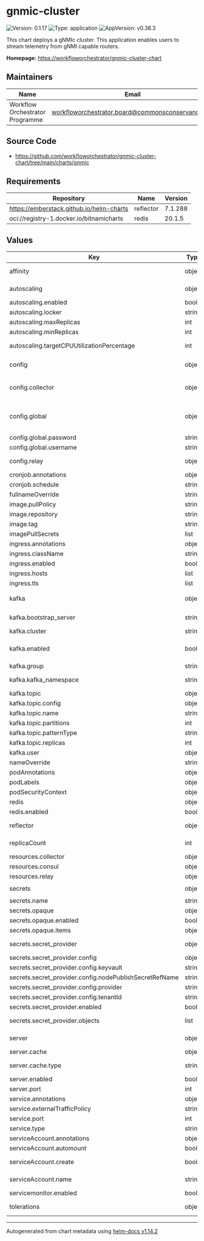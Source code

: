 # gnmic-cluster

![Version: 0.1.17](https://img.shields.io/badge/Version-0.1.17-informational?style=flat-square) ![Type: application](https://img.shields.io/badge/Type-application-informational?style=flat-square) ![AppVersion: v0.38.3](https://img.shields.io/badge/AppVersion-v0.38.3-informational?style=flat-square)

This chart deploys a gNMIc cluster. This application enables users to stream telemetry from gNMI capable routers.

**Homepage:** <https://workfloworchestrator/gnmic-cluster-chart>

## Maintainers

| Name | Email | Url |
| ---- | ------ | --- |
| Workflow Orchestrator Programme | <workfloworchestrator.board@commonsconservancy.org> | <https://workfloworchestrator.org> |

## Source Code

* <https://github.com/workfloworchestrator/gnmic-cluster-chart/tree/main/charts/gnmic>

## Requirements

| Repository | Name | Version |
|------------|------|---------|
| https://emberstack.github.io/helm-charts | reflector | 7.1.288 |
| oci://registry-1.docker.io/bitnamicharts | redis | 20.1.5 |

## Values

| Key | Type | Default | Description |
|-----|------|---------|-------------|
| affinity | object | `{}` | Affinity for the k8s scheduler, this is a mapping per collector and relay |
| autoscaling | object | `{"enabled":true,"locker":"consul","maxReplicas":30,"minReplicas":4,"targetCPUUtilizationPercentage":80}` | Autscaling configuration, enabled by default to maximise the efficiency of collection. |
| autoscaling.enabled | bool | `true` | Autoscaling enabled |
| autoscaling.locker | string | `"consul"` | 'consul' or 'k8s' |
| autoscaling.maxReplicas | int | `30` | Autoscaling upper bound |
| autoscaling.minReplicas | int | `4` | Autoscaling lower bound |
| autoscaling.targetCPUUtilizationPercentage | int | `80` | targetCPUUtilizationPercentage or targetMemoryUtilizationPercentage |
| config | object | `{"collector":{},"global":{"api-server":{"address":":7890","debug":false,"enable-metrics":true},"debug":false,"encoding":"proto","format":"event","gzip":false,"password":"${GNMIC_PASSWORD}","skip-verify":true,"username":"${GNMIC_USERNAME}"},"relay":{}}` | gNMIc configuration |
| config.collector | object | `{}` | Collector configuration, must be provided in yaml by following the instructions here: https://gnmic.openconfig.net/user_guide/subscriptions/ |
| config.global | object | `{"api-server":{"address":":7890","debug":false,"enable-metrics":true},"debug":false,"encoding":"proto","format":"event","gzip":false,"password":"${GNMIC_PASSWORD}","skip-verify":true,"username":"${GNMIC_USERNAME}"}` | Global gNMIc Configuration extra keys can be added or removed according to: https://gnmic.openconfig.net/user_guide/configuration_file/#global-flags |
| config.global.password | string | `"${GNMIC_PASSWORD}"` | An example of using environment value variables |
| config.global.username | string | `"${GNMIC_USERNAME}"` | An example of using environment value variables |
| config.relay | object | `{}` | Relay configuration, must be provided in yaml by following the instructions here: https://gnmic.openconfig.net/user_guide/outputs/ |
| cronjob.annotations | object | `{}` | Extra annotations for the Cronjob |
| cronjob.schedule | string | `"* * * * *"` | Cronjob schedule |
| fullnameOverride | string | `""` | Fullname override |
| image.pullPolicy | string | `"Always"` | Image pull policy. |
| image.repository | string | `"ghcr.io/openconfig/gnmic"` | Image repository. |
| image.tag | string | `"latest"` | Overrides the image tag whose default is the chart appVersion. |
| imagePullSecrets | list | `[]` | Required for private image repository |
| ingress.annotations | object | `{}` | Ingress annotations |
| ingress.className | string | `""` | The ingress class name |
| ingress.enabled | bool | `false` | The ingress for the Api |
| ingress.hosts | list | `[]` | The ingress host rules |
| ingress.tls | list | `[]` | TLS rules |
| kafka | object | `{"bootstrap_server":"","cluster":"","enabled":true,"group":"gnmic-collector","kafka_namespace":"","topic":{"config":{},"name":"gnmic-telemetry","partitions":15,"patternType":"literal","replicas":3},"user":{"mechanism":"scram-sha-512","name":"gnmic"}}` | Requires a Strimzi Operator inside the cluster and an active Kafka deployment https://strimzi.io/documentation/ |
| kafka.bootstrap_server | string | `""` | Kafka Bootstrap address: fqdn + port. eg: kafka-bootstrap.production.svc.cluster.local:9094 |
| kafka.cluster | string | `""` | The name of the cluster inside the |
| kafka.enabled | bool | `true` | Enabling this will create the strimzi artefacts to create the kafka objects in K8s. This will also configure the secret reflector so the kafka user secret can be |
| kafka.group | string | `"gnmic-collector"` | The kafka user group |
| kafka.kafka_namespace | string | `""` | The namespace where the kafka manifests need to be installed so the operator can create the user topics and rolebindings |
| kafka.topic | object | `{"config":{},"name":"gnmic-telemetry","partitions":15,"patternType":"literal","replicas":3}` | Kafka topic configuration |
| kafka.topic.config | object | `{}` | Kafka Topic configuration |
| kafka.topic.name | string | `"gnmic-telemetry"` | Topic name |
| kafka.topic.partitions | int | `15` | Minumum number of partitions (cruise control may scale to more) |
| kafka.topic.patternType | string | `"literal"` | Literal or Prefix |
| kafka.topic.replicas | int | `3` | Minimum number of replicas ( num(replicas) =< num(kafka_nodes) |
| kafka.user | object | `{"mechanism":"scram-sha-512","name":"gnmic"}` | The kafka user configuration |
| nameOverride | string | `""` | Name override |
| podAnnotations | object | `{}` | Any extra pod annotations |
| podLabels | object | `{}` | Any extra pod annotations |
| podSecurityContext | object | `{}` | The Custom security context written in Yaml |
| redis | object | `{"enabled":false}` | Optional deployment of redis inside the namespace. This |
| redis.enabled | bool | `false` | Enable or disable usage of the Bitnami redis |
| reflector | object | `{"enabled":false}` | Optional deployment of the secret reflector. This is necesarry when running the |
| replicaCount | int | `3` | Number of replicas for the Collector and Relay statefulset. This will be overridden when autoscaling is activated |
| resources.collector | object | `{}` | Resources for the collector, mandatory for functional autoscaling |
| resources.consul | object | `{}` | Resources for the consul deployment |
| resources.relay | object | `{}` | Resources for the relay, mandatory for functional autoscaling |
| secrets | object | `{"name":"gnmic-secret","opaque":{"enabled":false,"items":{}},"secret_provider":{"config":{"keyvault":"","nodePublishSecretRefName":"","provider":"","tenantId":""},"enabled":false,"objects":[]}}` | Secret configuration |
| secrets.name | string | `"gnmic-secret"` | Name of the secret |
| secrets.opaque | object | `{"enabled":false,"items":{}}` | Usimg an opaque secret inside kubernets |
| secrets.opaque.enabled | bool | `false` | Whether it is enabled |
| secrets.opaque.items | object | `{}` | Secret items |
| secrets.secret_provider | object | `{"config":{"keyvault":"","nodePublishSecretRefName":"","provider":"","tenantId":""},"enabled":false,"objects":[]}` | Using a secret provider allows the user to inject secrets from a vault or cloud provider |
| secrets.secret_provider.config | object | `{"keyvault":"","nodePublishSecretRefName":"","provider":"","tenantId":""}` | K8s secret provider configuration |
| secrets.secret_provider.config.keyvault | string | `""` | Name of the keyvault |
| secrets.secret_provider.config.nodePublishSecretRefName | string | `""` | Secret with credentials to access the keyvault |
| secrets.secret_provider.config.provider | string | `""` | eg: azure |
| secrets.secret_provider.config.tenantId | string | `""` | Tenant id |
| secrets.secret_provider.enabled | bool | `false` | Secret provider enabled |
| secrets.secret_provider.objects | list | `[]` | List of objects to retrieve from the keyvault. These objects will be mapped to enviroment variables inside the containers |
| server | object | `{"cache":{"type":"redis"},"enabled":true,"port":57400}` | gNMI server capabilities: https://gnmic.openconfig.net/user_guide/gnmi_server/ |
| server.cache | object | `{"type":"redis"}` | Override of the default cache |
| server.cache.type | string | `"redis"` | Supports a cache Structure as defined here: https://gnmic.openconfig.net/user_guide/caching/ Default is redis |
| server.enabled | bool | `true` | Whether the server is enabled |
| server.port | int | `57400` | Default port |
| service.annotations | object | `{}` | The extra service annotations to be compatible with clouds |
| service.externalTrafficPolicy | string | `"Cluster"` | The ExternalTrafficPolicy |
| service.port | int | `7890` | The port being exposed |
| service.type | string | `"ClusterIP"` | The type of service |
| serviceAccount.annotations | object | `{}` | Annotations to add to the service account |
| serviceAccount.automount | bool | `true` | Automatically mount a ServiceAccount's API credentials? |
| serviceAccount.create | bool | `true` | Specifies whether a service account should be created, must be set to true when using the k8s locker |
| serviceAccount.name | string | `""` | The name of the service account to use. If not set and create is true, a name is generated using the fullname template |
| servicemonitor.enabled | bool | `false` | For monitoring by Prometheus |
| tolerations | object | `{}` | Tolerations for the k8s scheduler, this is a mapping per collector and relay |

----------------------------------------------
Autogenerated from chart metadata using [helm-docs v1.14.2](https://github.com/norwoodj/helm-docs/releases/v1.14.2)
